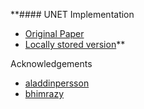 **#### UNET Implementation

- [Original Paper](https://arxiv.org/abs/1505.04597)
- [Locally stored version](./resources/UNET_paper.pdf)**

Acknowledgements
- [aladdinpersson](https://github.com/aladdinpersson/Machine-Learning-Collection/tree/master/ML)
- [bhimrazy](https://github.com/bhimrazy/)